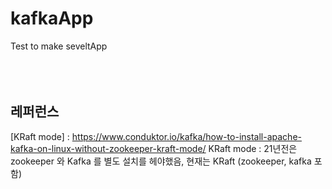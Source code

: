 # kafkaApp
Test to make seveltApp
<br/><br/>
<br/><br/>

## 레퍼런스
[KRaft mode] : https://www.conduktor.io/kafka/how-to-install-apache-kafka-on-linux-without-zookeeper-kraft-mode/
KRaft mode : 21년전은 zookeeper 와 Kafka 를 별도 설치를 헤야했음, 현재는 KRaft (zookeeper, kafka 포함) 
